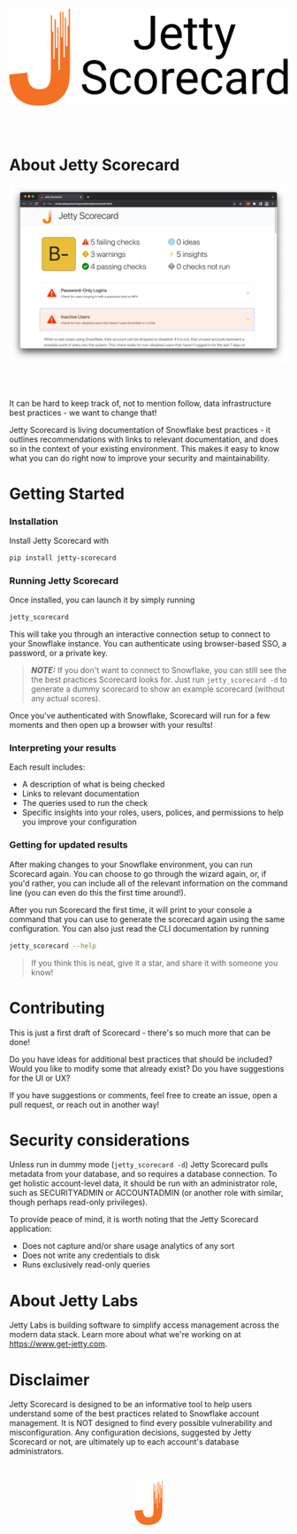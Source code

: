 <p align="center">
  <img src="./etc/scorecard_logo.svg" alt="jetty scorecard logo" width="700" >
</p>
<br><br>

# About Jetty Scorecard

<p align="center">
  <img src="./etc/scorecard_screenshot.png" alt="jetty scorecard screenshot" width="830" >
</p>
<br><br>

It can be hard to keep track of, not to mention follow, data infrastructure best practices - we want to change that!

Jetty Scorecard is living documentation of Snowflake best practices - it outlines recommendations with links to relevant documentation, and does so in the context of your existing environment. This makes it easy to know what you can do right now to improve your security and maintainability.

# Getting Started

### Installation

Install Jetty Scorecard with

```bash
pip install jetty-scorecard
```

### Running Jetty Scorecard

Once installed, you can launch it by simply running

```bash
jetty_scorecard
```

This will take you through an interactive connection setup to connect to your Snowflake instance. You can authenticate using browser-based SSO, a password, or a private key.

> **_NOTE:_** If you don't want to connect to Snowflake, you can still see the the best practices Scorecard looks for. Just run `jetty_scorecard -d` to generate a dummy scorecard to show an example scorecard (without any actual scores).

Once you've authenticated with Snowflake, Scorecard will run for a few moments and then open up a browser with your results!

### Interpreting your results

Each result includes:

-   A description of what is being checked
-   Links to relevant documentation
-   The queries used to run the check
-   Specific insights into your roles, users, polices, and permissions to help you improve your configuration

### Getting for updated results

After making changes to your Snowflake environment, you can run Scorecard again. You can choose to go through the wizard again, or, if you'd rather, you can include all of the relevant information on the command line (you can even do this the first time around!).

After you run Scorecard the first time, it will print to your console a command that you can use to generate the scorecard again using the same configuration. You can also just read the CLI documentation by running

```bash
jetty_scorecard --help
```

> If you think this is neat, give it a star, and share it with someone you know!

# Contributing

This is just a first draft of Scorecard - there's so much more that can be done!

Do you have ideas for additional best practices that should be included? Would you like to modify some that already exist? Do you have suggestions for the UI or UX?

If you have suggestions or comments, feel free to create an issue, open a pull request, or reach out in another way!

# Security considerations

Unless run in dummy mode (`jetty_scorecard -d`) Jetty Scorecard pulls metadata from your database, and so requires a database connection. To get holistic account-level data, it should be run with an administrator role, such as SECURITYADMIN or ACCOUNTADMIN (or another role with similar, though perhaps read-only privileges).

To provide peace of mind, it is worth noting that the Jetty Scorecard application:

-   Does not capture and/or share usage analytics of any sort
-   Does not write any credentials to disk
-   Runs exclusively read-only queries

# About Jetty Labs

Jetty Labs is building software to simplify access management across the modern data stack. Learn more about what we're working on at https://www.get-jetty.com.

# Disclaimer

Jetty Scorecard is designed to be an informative tool to help users understand some of the best practices related to Snowflake account management. It is NOT designed to find every possible vulnerability and misconfiguration. Any configuration decisions, suggested by Jetty Scorecard or not, are ultimately up to each account's database administrators.

<br>
<p align="center">
<img src="./etc/logo.svg" alt="jetty scorecard logo" width="50" >
</p>

